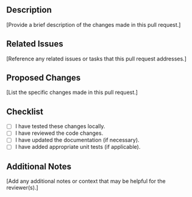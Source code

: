 <!--
Thanks for contributing to GraphFleet!

Please do not make *Draft* pull requests, as they still notify anyone watching the repo.

Create a pull request when it is ready for review and feedback.

About this template

The following template aims to help contributors write a good description for their pull requests.
We'd like you to provide a description of the changes in your pull request (i.e. bugs fixed or features added), the motivation behind the changes, and complete the checklist below before opening a pull request.

Feel free to discard it if you need to (e.g. when you just fix a typo). -->

## Description

[Provide a brief description of the changes made in this pull request.]

## Related Issues

[Reference any related issues or tasks that this pull request addresses.]

## Proposed Changes

[List the specific changes made in this pull request.]

## Checklist

- [ ] I have tested these changes locally.
- [ ] I have reviewed the code changes.
- [ ] I have updated the documentation (if necessary).
- [ ] I have added appropriate unit tests (if applicable).

## Additional Notes

[Add any additional notes or context that may be helpful for the reviewer(s).]